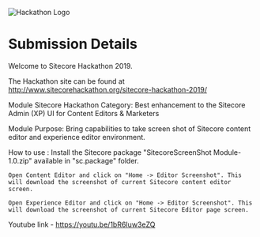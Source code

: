 ![Hackathon Logo](documentation/images/hackathon.png?raw=true "Hackathon Logo")

# Submission Details

Welcome to Sitecore Hackathon 2019.

The Hackathon site can be found at http://www.sitecorehackathon.org/sitecore-hackathon-2019/

Module Sitecore Hackathon Category: 
	Best enhancement to the Sitecore Admin (XP) UI for Content Editors & Marketers

Module Purpose: 
	Bring capabilities to take screen shot of Sitecore content editor and experience editor environment.

How to use :
	Install the Sitecore package "SitecoreScreenShot Module-1.0.zip" available in "sc.package" folder.

	Open Content Editor and click on "Home -> Editor Screenshot". This will download the screenshot of current Sitecore content editor screen.

	Open Experience Editor and click on "Home -> Editor Screenshot". This will download the screenshot of current Sitecore Editor page screen.
	
Youtube link - 
	https://youtu.be/1bR6Iuw3eZQ